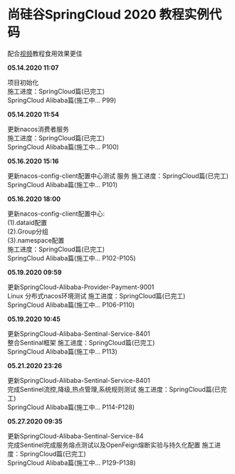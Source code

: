 # 尚硅谷SpringCloud 2020 教程实例代码 # 

配合[视频](https://www.bilibili.com/video/BV1yE411x7Ky)教程食用效果更佳

**05.14.2020 11:07**  
  
 项目初始化  
 施工进度：SpringCloud篇(已完工)  
SpringCloud Alibaba篇(施工中... P99)  
  
**05.14.2020 11:54**  
  
更新nacos消费者服务  
 施工进度：SpringCloud篇(已完工)  
SpringCloud Alibaba篇(施工中... P100)  
  
**05.16.2020 15:16**  
  
更新nacos-config-client配置中心测试 服务 
 施工进度：SpringCloud篇(已完工)  
SpringCloud Alibaba篇(施工中... P101)  
  
**05.16.2020 18:00**  
  
更新nacos-config-client配置中心:  
(1).dataid配置  
(2).Group分组  
(3).namespace配置  
 施工进度：SpringCloud篇(已完工)  
SpringCloud Alibaba篇(施工中... P102-P105)  
  
**05.19.2020 09:59**  
  
更新SpringCloud-Alibaba-Provider-Payment-9001  
Linux 分布式nacos环境测试
 施工进度：SpringCloud篇(已完工)  
SpringCloud Alibaba篇(施工中... P106-P110)  
  
  **05.19.2020 10:45**  
  
更新SpringCloud-Alibaba-Sentinal-Service-8401  
整合Sentinal框架
 施工进度：SpringCloud篇(已完工)  
SpringCloud Alibaba篇(施工中... P113)  

  **05.21.2020 23:26**  
  
更新SpringCloud-Alibaba-Sentinal-Service-8401  
完成Sentinel流控,降级,热点管理,系统规则测试
 施工进度：SpringCloud篇(已完工)  
SpringCloud Alibaba篇(施工中... P114-P128)  

  **05.27.2020 09:35**  
  
更新SpringCloud-Alibaba-Sentinal-Service-84  
完成Sentinel完成服务熔点测试以及OpenFeign熔断实验与持久化配置
 施工进度：SpringCloud篇(已完工)  
SpringCloud Alibaba篇(施工中... P129-P138)  
  